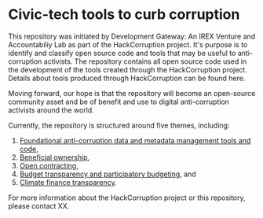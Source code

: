 # Civic-tech tools to curb corruption

This repository was initiated by Development Gateway: An IREX Venture and Accountabiliy Lab as part of the HackCorruption project. It's purpose is to identify and classify open source code and tools that may be useful to anti-corruption activists. The repository contains all open source code used in the development of the tools created through the HackCorruption project. Details about tools produced through HackCorruption can be found here. 

Moving forward, our hope is that the repository will become an open-source community asset and be of benefit and use to digital anti-corruption activists around the world.

Currently, the repository is structured around five themes, including:

1. [Foundational anti-corruption data and metadata management tools and code](Foundational),
2. [Beneficial ownership](BeneficialOwnership),
3. [Open contracting](OpenContracting),
4. [Budget transparency and participatory budgeting](BudgetTransparency), and
5. [Climate finance transparency](ClimateFinanceTransparency).

For more information about the HackCorruption project or this repository, please contact XX. 
